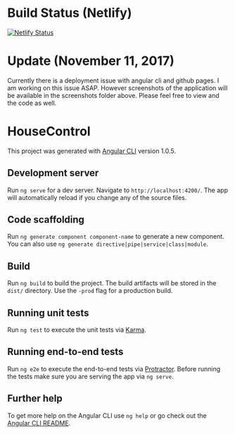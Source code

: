 # Build Status (Netlify)
[![Netlify Status](https://api.netlify.com/api/v1/badges/6ea41aee-42a8-461d-bbfa-2663da822105/deploy-status)](https://app.netlify.com/sites/housecontrol/deploys)

# Update (November 11, 2017)

Currently there is a deployment issue with angular cli and github pages. I am working on this issue ASAP. However screenshots of the application will be available in the screenshots folder above. Please feel free to view and the code as well.

# HouseControl

This project was generated with [Angular CLI](https://github.com/angular/angular-cli) version 1.0.5.

## Development server

Run `ng serve` for a dev server. Navigate to `http://localhost:4200/`. The app will automatically reload if you change any of the source files.

## Code scaffolding

Run `ng generate component component-name` to generate a new component. You can also use `ng generate directive|pipe|service|class|module`.

## Build

Run `ng build` to build the project. The build artifacts will be stored in the `dist/` directory. Use the `-prod` flag for a production build.

## Running unit tests

Run `ng test` to execute the unit tests via [Karma](https://karma-runner.github.io).

## Running end-to-end tests

Run `ng e2e` to execute the end-to-end tests via [Protractor](http://www.protractortest.org/).
Before running the tests make sure you are serving the app via `ng serve`.

## Further help

To get more help on the Angular CLI use `ng help` or go check out the [Angular CLI README](https://github.com/angular/angular-cli/blob/master/README.md).
